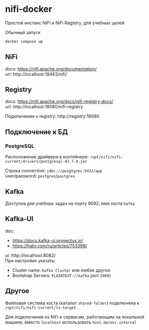# nifi-docker

Простой инстанс NiFi и NiFi Registry, для учебных целей

Обычный запуск
```sh
docker compose up
```

## NiFi
docs: https://nifi.apache.org/documentation/  
url: http://localhost:18443/nifi/  

## Registry
docs: https://nifi.apache.org/docs/nifi-registry-docs/  
url: http://localhost:18080/nifi-registry  

Подключение к registry: http://registry:18080

## Подключение к БД

### PostgreSQL
Расположение драйвера в контейнере: `/opt/nifi/nifi-current/drivers/postgresql-42.7.4.jar ` 

Строка connection: `jdbc://posgtgres:5432/app`  
user/password: `postgres`/`postgres`  

## Kafka
Доступна для учебных задач на порту 9092, имя хоста `kafka`  

## Kafka-UI
doc: 
- https://docs.kafka-ui.provectus.io/
- https://habr.com/ru/articles/753398/  

ui: http://localhost:8082/   
При настройке указать:
- Cluster name: `Kafka Cluster` или любое другое
- Bootstrap Servers: `PLAINTEXT://kafka` port `29092`



## Другое

Файловая система хоста (каталог `shared-folder`) подключена к `/opt/nifi/nifi-current/ls-target`  

Для подключения из NiFi к сервисам, работающим на локальной машине, вместо `localhost` использовать `host.docker.internal`


